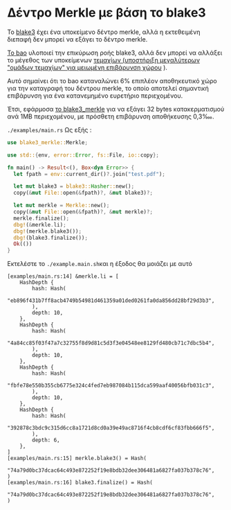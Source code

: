 # Δέντρο Merkle με βάση το blake3

Το [blake3](https://github.com/BLAKE3-team/BLAKE3) έχει ένα υποκείμενο δέντρο merkle, αλλά η εκτεθειμένη διεπαφή δεν μπορεί να εξάγει το δέντρο merkle.

[Το bao](https://github.com/oconnor663/bao) υλοποιεί την επικύρωση ροής blake3, αλλά δεν μπορεί να αλλάξει το μέγεθος των υποκείμενων [τεμαχίων (υποστήριξη μεγαλύτερων "ομάδων τεμαχίων" για μειωμένη επιβάρυνση χώρου](https://github.com/oconnor663/bao/issues/34) ).

Αυτό σημαίνει ότι το bao καταναλώνει 6% επιπλέον αποθηκευτικό χώρο για την καταγραφή του δέντρου merkle, το οποίο αποτελεί σημαντική επιβάρυνση για ένα κατανεμημένο ευρετήριο περιεχομένου.

Έτσι, εφάρμοσα [το blake3_merkle](https://github.com/rmw-lib/blake3_merkle) για να εξάγει 32 bytes κατακερματισμού ανά 1MB περιεχομένου, με πρόσθετη επιβάρυνση αποθήκευσης 0,3‱.

`./examples/main.rs` Ως εξής :

```rust
use blake3_merkle::Merkle;

use std::{env, error::Error, fs::File, io::copy};

fn main() -> Result<(), Box<dyn Error>> {
  let fpath = env::current_dir()?.join("test.pdf");

  let mut blake3 = blake3::Hasher::new();
  copy(&mut File::open(&fpath)?, &mut blake3)?;

  let mut merkle = Merkle::new();
  copy(&mut File::open(&fpath)?, &mut merkle)?;
  merkle.finalize();
  dbg!(&merkle.li);
  dbg!(merkle.blake3());
  dbg!(blake3.finalize());
  Ok(())
}
```

Εκτελέστε το `./example.main.sh`και η έξοδος θα μοιάζει με αυτό

```
[examples/main.rs:14] &merkle.li = [
    HashDepth {
        hash: Hash(
            "eb896f431b7ff8acb4749b54981d461359a01ded0261fa0da856dd28bf29d3b3",
        ),
        depth: 10,
    },
    HashDepth {
        hash: Hash(
            "4a84cc85f03f47a7c32755f8d9d81c5d3f3e04548ee8129fd480cb71c7dbc5b4",
        ),
        depth: 10,
    },
    HashDepth {
        hash: Hash(
            "fbfe78e550b355cb6775e324c4fed7eb987084b115dca599aaf40056bfb031c3",
        ),
        depth: 10,
    },
    HashDepth {
        hash: Hash(
            "392878c3bdc9c315d6cc8a1721d8cd0a39e49ac8716f4cb8cdf6cf83fbb666f5",
        ),
        depth: 6,
    },
]
[examples/main.rs:15] merkle.blake3() = Hash(
    "74a79d0bc37dcac64c493e872252f19e8bdb32dee306481a6827fa037b378c76",
)
[examples/main.rs:16] blake3.finalize() = Hash(
    "74a79d0bc37dcac64c493e872252f19e8bdb32dee306481a6827fa037b378c76",
)
```